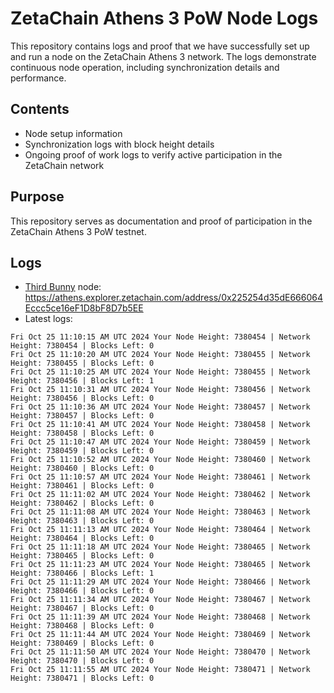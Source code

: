 # ZetaChain Athens 3 PoW Node Logs
This repository contains logs and proof that we have successfully set up and run a node on the ZetaChain Athens 3 network. The logs demonstrate continuous node operation, including synchronization details and performance.

## Contents
- Node setup information
- Synchronization logs with block height details
- Ongoing proof of work logs to verify active participation in the ZetaChain network

## Purpose
This repository serves as documentation and proof of participation in the ZetaChain Athens 3 PoW testnet.

## Logs

- [Third Bunny](https://thirdbunny.xyz/) node: https://athens.explorer.zetachain.com/address/0x225254d35dE666064Eccc5ce16eF1D8bF8D7b5EE
- Latest logs:
```
Fri Oct 25 11:10:15 AM UTC 2024 Your Node Height: 7380454 | Network Height: 7380454 | Blocks Left: 0
Fri Oct 25 11:10:20 AM UTC 2024 Your Node Height: 7380455 | Network Height: 7380455 | Blocks Left: 0
Fri Oct 25 11:10:25 AM UTC 2024 Your Node Height: 7380455 | Network Height: 7380456 | Blocks Left: 1
Fri Oct 25 11:10:31 AM UTC 2024 Your Node Height: 7380456 | Network Height: 7380456 | Blocks Left: 0
Fri Oct 25 11:10:36 AM UTC 2024 Your Node Height: 7380457 | Network Height: 7380457 | Blocks Left: 0
Fri Oct 25 11:10:41 AM UTC 2024 Your Node Height: 7380458 | Network Height: 7380458 | Blocks Left: 0
Fri Oct 25 11:10:47 AM UTC 2024 Your Node Height: 7380459 | Network Height: 7380459 | Blocks Left: 0
Fri Oct 25 11:10:52 AM UTC 2024 Your Node Height: 7380460 | Network Height: 7380460 | Blocks Left: 0
Fri Oct 25 11:10:57 AM UTC 2024 Your Node Height: 7380461 | Network Height: 7380461 | Blocks Left: 0
Fri Oct 25 11:11:02 AM UTC 2024 Your Node Height: 7380462 | Network Height: 7380462 | Blocks Left: 0
Fri Oct 25 11:11:08 AM UTC 2024 Your Node Height: 7380463 | Network Height: 7380463 | Blocks Left: 0
Fri Oct 25 11:11:13 AM UTC 2024 Your Node Height: 7380464 | Network Height: 7380464 | Blocks Left: 0
Fri Oct 25 11:11:18 AM UTC 2024 Your Node Height: 7380465 | Network Height: 7380465 | Blocks Left: 0
Fri Oct 25 11:11:23 AM UTC 2024 Your Node Height: 7380465 | Network Height: 7380466 | Blocks Left: 1
Fri Oct 25 11:11:29 AM UTC 2024 Your Node Height: 7380466 | Network Height: 7380466 | Blocks Left: 0
Fri Oct 25 11:11:34 AM UTC 2024 Your Node Height: 7380467 | Network Height: 7380467 | Blocks Left: 0
Fri Oct 25 11:11:39 AM UTC 2024 Your Node Height: 7380468 | Network Height: 7380468 | Blocks Left: 0
Fri Oct 25 11:11:44 AM UTC 2024 Your Node Height: 7380469 | Network Height: 7380469 | Blocks Left: 0
Fri Oct 25 11:11:50 AM UTC 2024 Your Node Height: 7380470 | Network Height: 7380470 | Blocks Left: 0
Fri Oct 25 11:11:55 AM UTC 2024 Your Node Height: 7380471 | Network Height: 7380471 | Blocks Left: 0
```

